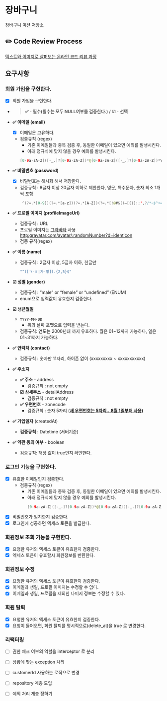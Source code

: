 # 장바구니

장바구니 미션 저장소

## ✏️ Code Review Process

[텍스트와 이미지로 살펴보는 온라인 코드 리뷰 과정](https:github.com/next-step/nextstep-docs/tree/master/codereview)

## 요구사항

### 회원 가입을 구현한다.

- [x] 회원 가입을 구현한다.
- > **✅ - 필수(필수는 모두 NULL여부를 검증한다.) / ☑ - 선택**
- **✅ 이메일 (email)**
    - [x] 이메일은 고유하다.
    - 검증규칙 (regex)
        - 기존 이메일들과 중복 검증 후, 동일한 이메일이 있으면 예외를 발생시킨다.
        - 아래 정규식에 맞지 않을 경우 예외를 발생시킨다.
      ```java
      [0-9a-zA-Z]([-_.]?[0-9a-zA-Z])*@[0-9a-zA-Z]([-_.]?[0-9a-zA-Z])*\.([a-zA-Z])+
      ```

- **✅ 비밀번호 (password)**
    - [x] 비밀번호는 해시화 해서 저장한다.
    - 검증규칙 : 8글자 이상 20글자 이하로 제한한다, 영문, 특수문자, 숫자 최소 1개씩 포함
      ```java
       ^(?=.*[0-9])(?=.*[a-z])(?=.*[A-Z])(?=.*[!@#&()–[{}]:;',?/*~$^+=<>]).{8,20}$
      ```

- **✅ 프로필 이미지 (profileImageUrl)**
    - 검증규칙 : URL
    - 프로필 이미지는 [그라바타](https:ko.gravatar.com/)
      사용 [http:gravatar.com/avatar/:randomNumber?d=identicon](http:gravatar.com/avatar/1?d=identicon)
    - 검증 규칙(regex)


- **✅ 이름 (name)**
    - 검증규칙 : 2글자 이상, 5글자 이하, 한글만
        ```java
        "^([ㄱ-ㅎ|가-힣]).{2,5}$"
        ```
- **☑ 성별 (gender)**
    - 검증규칙 : “male” or “female” or “undefined” (ENUM)
    - enum으로 입력값이 유효한지 검증한다.

- **☑ 생년월일**
    - `YYYY-MM-DD`
        - 위의 날짜 포맷으로 입력을 받는다.
    - 검증규칙: 연도는 2000년대 까지 유효하다. 월은 01~12까지 가능하다, 일은 01~31까지 가능하다.

- **✅ 연락처 (contact)**
    - 검증규칙 : 숫자만 11자리, 하이픈 없이 (xxxxxxxxx ~ xxxxxxxxxxx)

- **✅ 주소지**
    - **✅ 주소** - address
        - 검증규칙 : not empty
    - **☑ 상세주소** - detailAddress
        - 검증규칙 : not empty
    - **✅ 우편번호** - zonecode
        - 검증규칙 : 숫자 5자리 (**[새 우편번호는 5자리…8월 1일부터 사용](https:www.korea.kr/news/policyNewsView.do?newsId=148798638))**

- **✅ 가입일자** (createdAt)
    - **검증규칙** : Datetime (서버기준)

- **✅ 약관 동의 여부** - boolean
    - 검증규칙: 해당 값이 true인지 확인한다.

### 로그인 기능을 구현한다.

- [x] 유효한 이메일인지 검증한다.
    - 검증규칙 (regex)
        - 기존 이메일들과 중복 검증 후, 동일한 이메일이 있으면 예외를 발생시킨다.
        - 아래 정규식에 맞지 않을 경우 예외를 발생시킨다.
           ```java
           [0-9a-zA-Z]([-_.]?[0-9a-zA-Z])*@[0-9a-zA-Z]([-_.]?[0-9a-zA-Z])*\.([a-zA-Z])+
           ```  
- [x] 비밀번호가 일치한지 검증한다.
- [x] 로그인에 성공하면 엑세스 토큰을 발급한다.

### 회원정보 조회 기능을 구현한다.

- [x] 요청한 유저의 엑세스 토큰이 유효한지 검증한다.
- [x] 엑세스 토큰이 유효할시 회원정보를 반환한다.

### 회원정보 수정

- [x] 요청한 유저의 엑세스 토큰이 유효한지 검증한다.
- [x] 이메일과 생일, 프로필 이미지는 수정할 수 없다.
- [x] 이메일과 생일, 프로필을 제외한 나머지 정보는 수정할 수 있다.

### 회원 탈퇴

- [x] 요청한 유저의 엑세스 토큰이 유효한지 검증한다.
- [x] 요청이 들어오면, 회원 탈퇴를 명시적으로(delete_at)을 true 로 변경한다.

### 리팩터링
- [ ] 권한 체크 여부의 역할을 interceptor 로 분리
- [ ] 상황에 맞는 exception 처리 
- [ ] customerId 사용하는 로직으로 변경
- [ ] repository 계층 도입
- [ ] 예외 처리 계층 정하기 


